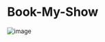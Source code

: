 # Book-My-Show
![image](https://user-images.githubusercontent.com/117807050/224676411-155c15f6-2140-4403-852f-424522869492.png)
